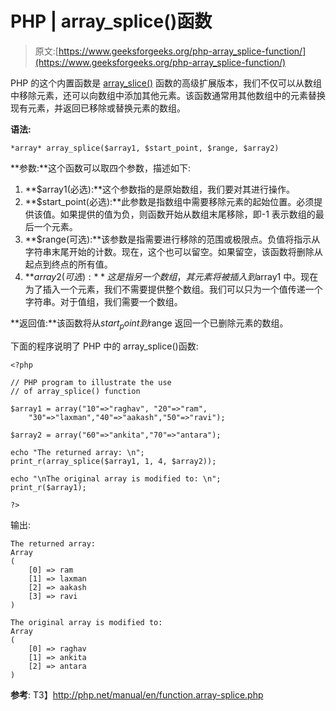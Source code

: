 # PHP | array_splice()函数

> 原文:[https://www.geeksforgeeks.org/php-array_splice-function/](https://www.geeksforgeeks.org/php-array_splice-function/)

PHP 的这个内置函数是 [array_slice()](https://www.geeksforgeeks.org/php-array_slice-function/) 函数的高级扩展版本，我们不仅可以从数组中移除元素，还可以向数组中添加其他元素。该函数通常用其他数组中的元素替换现有元素，并返回已移除或替换元素的数组。

**语法:**

```
*array* array_splice($array1, $start_point, $range, $array2)
```

**参数:**这个函数可以取四个参数，描述如下:

1.  **$array1(必选):**这个参数指的是原始数组，我们要对其进行操作。
2.  **$start_point(必选):**此参数是指数组中需要移除元素的起始位置。必须提供该值。如果提供的值为负，则函数开始从数组末尾移除，即-1 表示数组的最后一个元素。
3.  **$range(可选):**该参数是指需要进行移除的范围或极限点。负值将指示从字符串末尾开始的计数。现在，这个也可以留空。如果留空，该函数将删除从起点到终点的所有值。
4.  **$array2(可选):**这是指另一个数组，其元素将被插入到$array1 中。现在为了插入一个元素，我们不需要提供整个数组。我们可以只为一个值传递一个字符串。对于值组，我们需要一个数组。

**返回值:**该函数将从$start_point 到$range 返回一个已删除元素的数组。

下面的程序说明了 PHP 中的 array_splice()函数:

```
<?php

// PHP program to illustrate the use 
// of array_splice() function

$array1 = array("10"=>"raghav", "20"=>"ram", 
    "30"=>"laxman","40"=>"aakash","50"=>"ravi");

$array2 = array("60"=>"ankita","70"=>"antara");

echo "The returned array: \n";
print_r(array_splice($array1, 1, 4, $array2));

echo "\nThe original array is modified to: \n";
print_r($array1);

?>
```

输出:

```
The returned array: 
Array
(
    [0] => ram
    [1] => laxman
    [2] => aakash
    [3] => ravi
)

The original array is modified to: 
Array
(
    [0] => raghav
    [1] => ankita
    [2] => antara
)
```

**参考**:
T3】http://php.net/manual/en/function.array-splice.php